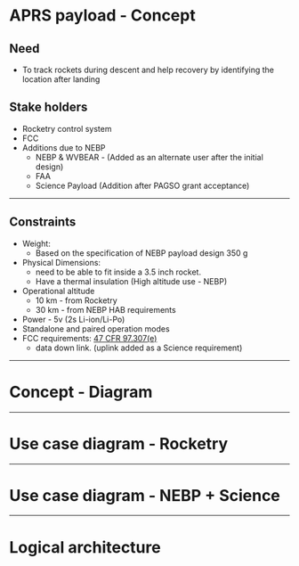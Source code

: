 
# APRS payload - Concept

 ## Need
- To track rockets during descent and help recovery by identifying the location after landing

## Stake holders
- Rocketry control system 
- FCC 
- Additions due to NEBP
	- NEBP & WVBEAR -  (Added as an alternate user after the initial design)
	- FAA
	- Science Payload (Addition after PAGSO grant acceptance)

---
## Constraints 

- Weight:
	- Based on the specification of NEBP payload design 350 g
- Physical Dimensions:
	- need to be able to fit inside a 3.5 inch rocket. 
	- Have a thermal insulation (High altitude use - NEBP)
- Operational altitude
	- 10 km - from Rocketry
	- 30 km - from NEBP HAB requirements 
- Power -  5v (2s Li-ion/Li-Po)
- Standalone and paired operation modes
- FCC requirements: [47 CFR 97.307(e)](https://www.ecfr.gov/current/title-47/part-97#p-97.307(e))
	- data down link. (uplink added as a Science requirement)

---
# Concept - Diagram 




---
# Use case diagram - Rocketry



---
# Use case diagram - NEBP + Science

---
# Logical architecture 

